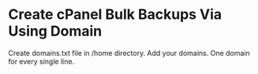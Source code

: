 # Create cPanel Bulk Backups Via Using Domain
Create domains.txt file in /home directory. Add your domains. One domain for every single line.
